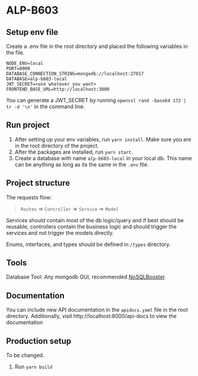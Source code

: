 # ALP-B603

## Setup env file
Create a .env file in the root directory and placed the following variables in the file.

```
NODE_ENV=local
PORT=8000
DATABASE_CONNECTION_STRING=mongodb://localhost:27017
DATABASE=alp-b603-local
JWT_SECRET=<use whatever you want>
FRONTEND_BASE_URL=http://localhost:3000
```
You can generate a JWT_SECRET by running `openssl rand -base64 172 | tr -d '\n'` in the command line.
## Run project

1. After setting up your env variables, run `yarn install`. Make sure you are in the root directory of the project.
2. After the packages are installed, run `yarn start`.
3. Create a database with name `alp-b603-local` in your local db. This name can be anything as long as its the same in the `.env` file.

## Project structure
The requests flow:
> `Routes` => `Controller` => `Service` => `Model`

Services should contain most of the db logic/query and if best should be reusable, controllers contain the business logic and should trigger the services and not trigger the models directly.

Enums, interfaces, and types should be defined in `/types` directory.

## Tools
Database Tool: Any mongodb GUI, recommended [NoSQLBooster](https://www.nosqlbooster.com/).

## Documentation
You can include new API documentation in the `apidocs.yaml` file in the root directory. Additionally, visit http://localhost:8000/api-docs to view the documentation

## Production setup
To be changed.
1. Run `yarn build`